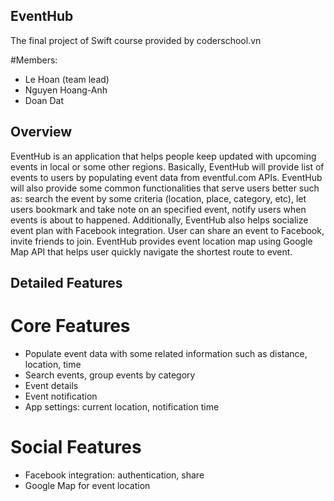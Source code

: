 ## EventHub
The final project of Swift course provided by coderschool.vn

#Members:
* Le Hoan (team lead)
* Nguyen Hoang-Anh
* Doan Dat 

## Overview
EventHub is an application that helps people keep updated with upcoming events in local or some other regions. 
Basically, EventHub will provide list of events to users by populating event data from eventful.com APIs. EventHub will also provide some common functionalities that serve users better such as: search the event by some criteria (location, place, category, etc), let users bookmark and take note on an specified event, notify users when events is about to happened. 
Additionally, EventHub also helps socialize event plan with Facebook integration. User can share an event to Facebook, invite friends to join. EventHub provides event location map using Google Map API that helps user quickly navigate the shortest route to event.

## Detailed Features
# Core Features
* Populate event data with some related information such as distance, location, time
* Search events, group events by category
* Event details
* Event notification
* App settings: current location, notification time
# Social Features
* Facebook integration: authentication, share
* Google Map for event location



